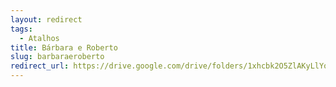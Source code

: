 ```yaml
---
layout: redirect
tags:
  - Atalhos
title: Bárbara e Roberto
slug: barbaraeroberto
redirect_url: https://drive.google.com/drive/folders/1xhcbk2O5ZlAKyLlYoGQ71qWoUEuNVy5D?usp=drive_link
---
```


